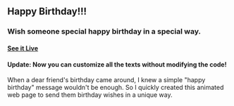 ## Happy Birthday!!!

### Wish someone special happy birthday in a special way.

#### [See it Live](https://realthdat.github.io/happy-birthday/)

#### Update: Now you can customize all the texts without modifying the code!

When a dear friend's birthday came around, I knew a simple "happy birthday" message wouldn't be enough. So I quickly created this animated web page to send them birthday wishes in a unique way.
